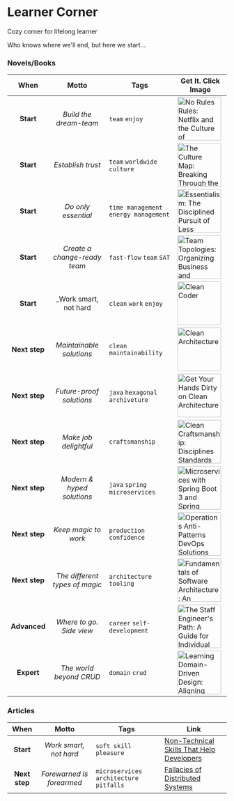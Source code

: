 # Learner Corner

Cozy corner for lifelong learner

Who knows where we'll end, but here we start...

### Novels/Books

|     When      |             Motto              | Tags                                  | Get It. Click Image                                                                                                                                                                                                                                                                                                                                                       |
|:-------------:|:------------------------------:|---------------------------------------|---------------------------------------------------------------------------------------------------------------------------------------------------------------------------------------------------------------------------------------------------------------------------------------------------------------------------------------------------------------------------|
|   **Start**   |     _Build the dream-team_     | `team` `enjoy`                        | [<img src="https://github.com/brahinets/learner-corner/assets/4119411/494f6a42-a177-41ca-b74a-f0a49adfb0cd" width="100" height="auto" alt="No Rules Rules: Netflix and the Culture of Reinvention">](https://www.amazon.com/gp/product/0593152387)                                                                                                                        |
|   **Start**   |       _Establish trust_        | `team` `worldwide` `culture`          | [<img src="https://github.com/brahinets/learner-corner/assets/4119411/25390438-7437-430a-9c0b-c9f635c92ba8" width="100" height="auto" alt="The Culture Map: Breaking Through the Invisible Boundaries of Global Business">](https://www.amazon.com/Culture-Map-Breaking-Invisible-Boundaries/dp/1610392507)                                                               |
|   **Start**   |      _Do only essential_       | `time management` `energy management` | [<img src="https://github.com/brahinets/learner-corner/assets/4119411/f9089da4-9b0c-47aa-bd68-e8b6c40cdcff" width="100" height="auto" alt="Essentialism: The Disciplined Pursuit of Less">](https://www.amazon.com/Essentialism-Disciplined-Pursuit-Greg-McKeown/dp/0804137404)                                                                                           |
|   **Start**   |  _Create a change-ready team_  | `fast-flow` `team` `SAT`              | [<img src="https://github.com/brahinets/learner-corner/assets/4119411/a82dcafb-c9c3-4306-bbf8-4d226dce961f" width="100" height="auto" alt="Team Topologies: Organizing Business and Technology Teams for Fast Flow">](https://www.amazon.com/Team-Topologies-Organizing-Business-Technology/dp/1942788819)                                                                |
|   **Start**   |     _Work smart, not hard      | `clean` `work` `enjoy`                | [<img src="https://github.com/brahinets/learner-corner/assets/4119411/d678972d-e117-4532-8bd9-3e197bad809c" width="100" height="auto" alt="Clean Coder">](https://www.amazon.com/gp/product/0137081073)                                                                                                                                                                   |
| **Next step** |    _Maintainable solutions_    | `clean` `maintainability`             | [<img src="https://github.com/brahinets/learner-corner/assets/4119411/08011caf-abf2-4dc3-8a63-1cf2e46f225a" width="100" height="auto" alt="Clean Architecture">](https://www.amazon.com/gp/product/0134494164)                                                                                                                                                            |
| **Next step** |    _Future-proof solutions_    | `java` `hexagonal archiveture`        | [<img src="https://github.com/brahinets/learner-corner/assets/4119411/e37cd949-cb6b-4e6d-82bd-f2c8e02e8c87" width="100" height="auto" alt="Get Your Hands Dirty on Clean Architecture">](https://www.amazon.com/Your-Hands-Dirty-Clean-Architecture/dp/180512837X)                                                                                                        |
| **Next step** |     _Make job delightful_      | `craftsmanship`                       | [<img src="https://github.com/brahinets/learner-corner/assets/4119411/8351e647-f2fd-4ea7-b8c6-53a7004cab44" width="100" height="auto" alt="Clean Craftsmanship: Disciplines Standards and Ethics (Robert C. Martin Series)">](https://www.amazon.com/gp/product/013691571X)                                                                                               |
| **Next step** |   _Modern & hyped solutions_   | `java` `spring` `microservices`       | [<img src="https://github.com/brahinets/learner-corner/assets/4119411/f3445a09-3c45-4eec-8c67-9f1ac6fd7657" width="100" height="auto" alt="Microservices with Spring Boot 3 and Spring Cloud: Build resilient and scalable microservices using Spring Cloud, Istio, and Kubernetes">](https://www.amazon.com/Microservices-Spring-Boot-Cloud-microservices/dp/1805128698) |
| **Next step** |      _Keep magic to work_      | `production` `confidence`             | [<img src="https://github.com/brahinets/learner-corner/assets/4119411/f3baeef9-eb06-45fc-af04-1587276a505d" width="100" height="auto" alt="Operations Anti-Patterns DevOps Solutions">](https://www.amazon.com/Operations-Anti-Patterns-DevOps-Solutions-Jeffery/dp/1617296988)                                                                                           |
| **Next step** | _The different types of magic_ | `architecture` `tooling`              | [<img src="https://github.com/brahinets/learner-corner/assets/4119411/8a65649e-bcbb-44f5-b1e8-6f723bc1bd76" width="100" height="auto" alt="Fundamentals of Software Architecture: An Engineering Approach">](https://www.amazon.com/gp/product/1492043451)                                                                                                                |
| **Advanced**  |    _Where to go. Side view_    | `career` `self-development`           | [<img src="https://github.com/brahinets/learner-corner/assets/4119411/f0437f1b-047c-4759-873b-e962ac0e1ca9" width="100" height="auto" alt="The Staff Engineer's Path: A Guide for Individual Contributors Navigating Growth and Change">](https://www.amazon.com/gp/product/1098118731)                                                                                   |
|  **Expert**   |    _The world beyond CRUD_     | `domain` `crud`                       | [<img src="https://github.com/brahinets/learner-corner/assets/4119411/2048a4c6-7f07-4d36-aec9-536da992685a" width="100" height="auto" alt="Learning Domain-Driven Design: Aligning Software Architecture and Business Strategy">](https://www.amazon.com/gp/product/1098100131)                                                                                           |      

### Articles

|     When      |           Motto           | Tags                                      | Link                                                                                                                              |
|:-------------:|:-------------------------:|-------------------------------------------|-----------------------------------------------------------------------------------------------------------------------------------|
|   **Start**   |  _Work smart, not hard_   | `soft skill` `pleasure`                   | [Non-Technical Skills That Help Developers](https://betterprogramming.pub/non-technical-skills-that-help-developers-1d56e10c27db) |
| **Next step** | _Forewarned is forearmed_ | `microservices` `architecture` `pitfalls` | [Fallacies of Distributed Systems](https://architecturenotes.co/fallacies-of-distributed-systems)                                 |